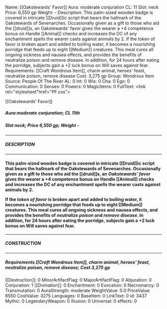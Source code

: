 Name: [[Oakstewards' Favor]]
Aura: moderate conjuration
CL: 11
Slot: neck
Price: 6,550 gp
Weight: -
Description: This palm-sized wooden badge is covered in intricate [[Druid]]ic script that bears the hallmark of the Oakstewards of Sevenarches. Occasionally given as a gift to those who aid the [[druid]]s, an Oakstewards' favor gives the wearer a +4 competence bonus on Handle [[Animal]] checks and increases the DC of any enchantment spells the wearer casts against animals by 2. If the token of favor is broken apart and added to boiling water, it becomes a nourishing porridge that feeds up to eight [[Medium]] creatures. This meal cures all ongoing sickness and nausea effects, and provides the benefits of neutralize poison and remove disease. In addition, for 24 hours after eating the porridge, subjects gain a +2 luck bonus on Will saves against fear.
Requirements: [[Craft Wondrous Item]], charm animal, heroes' feast, neutralize poison, remove disease
Cost: 3,275 gp
Group: Wondrous Item
Source: People Of The River
AL: 0
Int: 0
Wis: 0
Cha: 0
Ego: 0
Communication: 0
Senses: 0
Powers: 0
MagicItems: 0
FullText: <link rel="stylesheet"href="PF.css"><div class="heading"><p class="alignleft">[[Oakstewards' Favor]]</p><div style="clear: both;"></div></div><div><h5><b>Aura </b>moderate conjuration; <b>CL </b>11th</h5><h5><b>Slot </b>neck; <b>Price </b>6,550 gp; <b>Weight </b>-</h5></div><hr/><div><h5><b>DESCRIPTION</b></h5></div><hr/><div><h4><p>This palm-sized wooden badge is covered in intricate [[Druid]]ic script that bears the hallmark of the Oakstewards of Sevenarches. Occasionally given as a gift to those who aid the [[druid]]s, an <i>Oakstewards' favor</i> gives the wearer a +4 competence bonus on Handle [[Animal]] checks and increases the DC of any enchantment spells the wearer casts against animals by 2.</p><p>If the <i>token of favor</i> is broken apart and added to boiling water, it becomes a nourishing porridge that feeds up to eight [[Medium]] creatures. This meal cures all ongoing sickness and nausea effects, and provides the benefits of <i>neutralize poison</i> and <i>remove disease</i>. In addition, for 24 hours after eating the porridge, subjects gain a +2 luck bonus on Will saves against fear.</p></h4></div><hr/><div><h5><b>CONSTRUCTION</b></h5></div><hr/><div><h5><b>Requirements </b>[[Craft Wondrous Item]], <i>charm animal</i>, <i>heroes' feast</i>, <i>neutralize poison</i>, <i>remove disease</i>; <b>Cost </b>3,275 gp</h5></div>
[[Destruction]]: 0
MinorArtifactFlag: 0
MajorArtifactFlag: 0
Abjuration: 0
Conjuration: 1
[[Divination]]: 0
Enchantment: 0
Evocation: 0
Necromancy: 0
Transmutation: 0
AuraStrength: moderate
WeightValue: 0.0
PriceValue: 6550
CostValue: 3275
Languages: 0
BaseItem: 0
LinkText: 0
id: 3437
Mythic: 0
LegendaryWeapon: 0
Illusion: 0
Universal: 0
effects: 0
